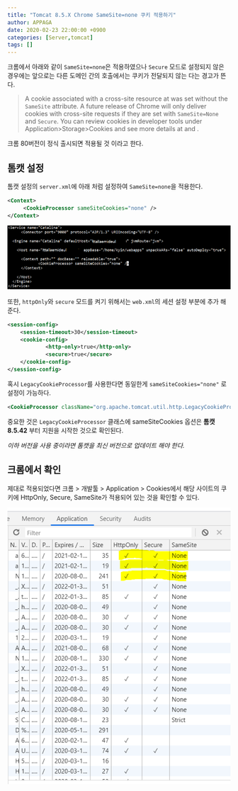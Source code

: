 ```yaml
---
title: "Tomcat 8.5.X Chrome SameSite=none 쿠키 적용하기"
author: APPAGA
date: 2020-02-23 22:00:00 +0900
categories: [Server,tomcat]
tags: []
---
```


크롬에서 아래와 같이 `SameSite=none`은 적용하였으나 `Secure` 모드로 설정되지 않은 경우에는 
앞으로는 다른 도메인 간의 호출에서는 쿠키가 전달되지 않는 다는 경고가 뜬다.

> A cookie associated with a cross-site resource at  was set without the `SameSite` attribute.
> A future release of Chrome will only deliver cookies with cross-site requests if they are set with `SameSite=None` and `Secure`.
> You can review cookies in developer tools under Application>Storage>Cookies and see more details at  and .

크롬 80버전이 정식 출시되면 적용될 것 이라고 한다.

## 톰캣 설정

톰캣 설정의 `server.xml`에 아래 처럼 설정하여 `SameSite=none`을 적용한다.

```xml
<Context>
     <CookieProcessor sameSiteCookies="none" />
</Context>
```

![server.xml](/assets/img/tomcat/tomcat-001-01.png)

또한, `httpOnly`와 `secure` 모드를 켜기 위해서는 `web.xml`의 세션 설정 부분에 추가 해준다.

```xml
<session-config>
    <session-timeout>30</session-timeout>
    <cookie-config>
            <http-only>true</http-only>
            <secure>true</secure>
    </cookie-config>
</session-config>
```

혹시 `LegacyCookieProcessor`를 사용한다면 동일한게 `sameSiteCookies="none"` 로 설정이 가능하다.

```xml
<CookieProcessor className="org.apache.tomcat.util.http.LegacyCookieProcessor" sameSiteCookies="none" />
```

중요한 것은 `LegacyCookieProcessor` 클래스에 
sameSiteCookies 옵션은 **톰캣 8.5.42** 부터 지원을 시작한 것으로 확인된다.

_*이하 버전을 사용 중이라면 톰캣을 최신 버전으로 업데이트 해야 한다.*_

## 크롬에서 확인

제대로 적용되었다면 크롬 > 개발툴 > Application > Cookies에서 
해당 사이트의 쿠키에 HttpOnly, Secure, SameSite가 적용되어 있는 것을 확인할 수 있다.

![크롬 쿠기 확인](/assets/img/tomcat/tomcat-001-02.png)

